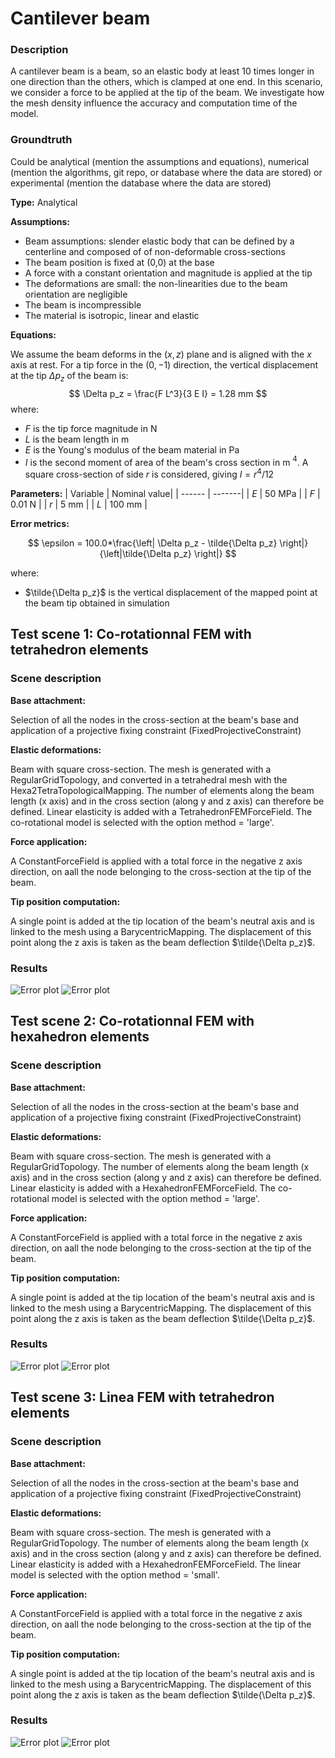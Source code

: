 # Cantilever beam

### Description

A cantilever beam is a beam, so an elastic body at least 10 times longer in one direction than the others, which is clamped at one end. In this scenario, we consider a force to be applied at the tip of the beam. We investigate how the mesh density influence the accuracy and computation time of the model.

### Groundtruth

Could be analytical (mention the assumptions and equations), numerical (mention the algorithms, git repo, or database where the data are stored) or experimental (mention the database where the data are stored)

**Type:** Analytical

**Assumptions:**
* Beam assumptions: slender elastic body that can be defined by a centerline and composed of of non-deformable cross-sections
* The beam position is fixed at (0,0) at the base
* A force with a constant orientation and magnitude is applied at the tip
* The deformations are small: the non-linearities due to the beam orientation are negligible 
* The beam is incompressible
* The material is isotropic, linear and elastic

**Equations:**

We assume the beam deforms in the $(x,z)$ plane and is aligned with the $x$ axis at rest. For a tip force in the $(0,-1)$ direction, the vertical displacement at the tip $\Delta p_z$ of the beam is:
$$ \Delta p_z = \frac{F L^3}{3 E I} = 1.28 mm $$
where:
* $F$ is the tip force magnitude in N
* $L$ is the beam length in m
* $E$ is the Young's modulus of the beam material in Pa
* $I$ is the second moment of area of the beam's cross section in m $^4$. A square cross-section of side $r$ is considered, giving $I=r^4/12$

**Parameters:**
| Variable | Nominal value|
| ------ | -------|
| $E$ |  50 MPa |
| $F$ | 0.01 N |
| $r$ | 5 mm |
| $L$ | 100 mm |

**Error metrics:**

$$ \epsilon = 100.0*\frac{\left| \Delta p_z - \tilde{\Delta p_z} \right|}{\left|\tilde{\Delta p_z} \right|}  $$

where:
* $\tilde{\Delta p_z}$ is the vertical displacement of the mapped point at the beam tip obtained in simulation 



## Test scene 1: Co-rotationnal FEM with tetrahedron elements

### Scene description

**Base attachment:** 

Selection of all the nodes in the cross-section at the beam's base and application of a projective fixing constraint (FixedProjectiveConstraint)

**Elastic deformations:** 

Beam with square cross-section. The mesh is generated with a RegularGridTopology, and converted in a tetrahedral mesh with the Hexa2TetraTopologicalMapping. The number of elements along the beam length (x axis) and in the cross section (along y and z axis) can therefore be defined. Linear elasticity is added with a TetrahedronFEMForceField. The co-rotational model is selected with the option method = 'large'.

**Force application:** 

A ConstantForceField is applied with a total force in the negative z axis direction, on aall the node belonging to the cross-section at the tip of the beam. 

**Tip position computation:**

A single point is added at the tip location of the beam's neutral axis and is linked to the mesh using a BarycentricMapping. The displacement of this point along the z axis is taken as the beam deflection $\tilde{\Delta p_z}$.

### Results

![Error plot](./Data/test_scene_1_1.png)
![Error plot](./Data/test_scene_1_2.png)

## Test scene 2: Co-rotationnal FEM with hexahedron elements

### Scene description

**Base attachment:** 

Selection of all the nodes in the cross-section at the beam's base and application of a projective fixing constraint (FixedProjectiveConstraint)

**Elastic deformations:** 

Beam with square cross-section. The mesh is generated with a RegularGridTopology. The number of elements along the beam length (x axis) and in the cross section (along y and z axis) can therefore be defined. Linear elasticity is added with a HexahedronFEMForceField. The co-rotational model is selected with the option method = 'large'.

**Force application:** 

A ConstantForceField is applied with a total force in the negative z axis direction, on aall the node belonging to the cross-section at the tip of the beam. 

**Tip position computation:**

A single point is added at the tip location of the beam's neutral axis and is linked to the mesh using a BarycentricMapping. The displacement of this point along the z axis is taken as the beam deflection $\tilde{\Delta p_z}$.

### Results

![Error plot](./Data/test_scene_2_1.png)
![Error plot](./Data/test_scene_2_2.png)

## Test scene 3: Linea FEM with tetrahedron elements

### Scene description

**Base attachment:** 

Selection of all the nodes in the cross-section at the beam's base and application of a projective fixing constraint (FixedProjectiveConstraint)

**Elastic deformations:** 

Beam with square cross-section. The mesh is generated with a RegularGridTopology. The number of elements along the beam length (x axis) and in the cross section (along y and z axis) can therefore be defined. Linear elasticity is added with a HexahedronFEMForceField. The linear model is selected with the option method = 'small'.

**Force application:** 

A ConstantForceField is applied with a total force in the negative z axis direction, on aall the node belonging to the cross-section at the tip of the beam. 

**Tip position computation:**

A single point is added at the tip location of the beam's neutral axis and is linked to the mesh using a BarycentricMapping. The displacement of this point along the z axis is taken as the beam deflection $\tilde{\Delta p_z}$.

### Results

![Error plot](./Data/test_scene_3_1.png)
![Error plot](./Data/test_scene_3_2.png)